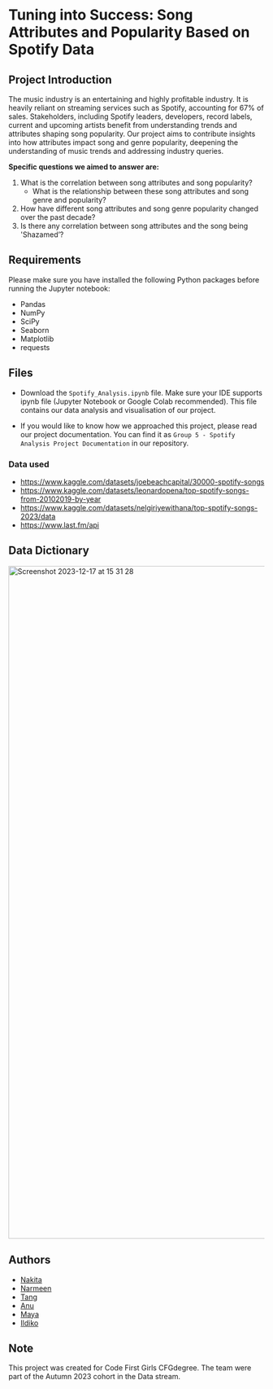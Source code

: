 # Tuning into Success: Song Attributes and Popularity Based on Spotify Data

## Project Introduction
The music industry is an entertaining and highly profitable industry. It is heavily reliant on streaming services such as Spotify, accounting for 67% of sales. Stakeholders, including Spotify leaders, developers, record labels, current and upcoming artists benefit from understanding trends and attributes shaping song popularity. Our project aims to contribute insights into how attributes impact song and genre popularity, deepening the understanding of music trends and addressing industry queries.

**Specific questions we aimed to answer are:** 
1. What is the correlation between song attributes and song popularity?
    - What is the relationship between these song attributes and song genre and popularity? 
2. How have different song attributes and song genre popularity changed over the past decade?
3. Is there any correlation between song attributes and the song being 'Shazamed’?

## Requirements
Please make sure you have installed the following Python packages before running the Jupyter notebook:

- Pandas
- NumPy
- SciPy
- Seaborn
- Matplotlib
- requests

## Files
- Download the `Spotify_Analysis.ipynb` file. Make sure your IDE supports ipynb file (Jupyter Notebook or Google Colab recommended). This file contains our data analysis and visualisation of our project. 

- If you would like to know how we approached this project, please read our project documentation. You can find it as `Group 5 - Spotify Analysis Project Documentation` in our repository.

### Data used
- https://www.kaggle.com/datasets/joebeachcapital/30000-spotify-songs
- https://www.kaggle.com/datasets/leonardopena/top-spotify-songs-from-20102019-by-year
- https://www.kaggle.com/datasets/nelgiriyewithana/top-spotify-songs-2023/data 
- https://www.last.fm/api

## Data Dictionary 
<img width="1322" alt="Screenshot 2023-12-17 at 15 31 28" src="https://github.com/anupanday/spotify_analysis/assets/75754430/a322bc78-4eba-406a-890a-aab2b0a14937">


## Authors
- [Nakita](https://github.com/Kitakatty)
- [Narmeen](https://github.com/Narmeen97)
- [Tang](https://github.com/ttcng)
- [Anu](https://github.com/anupanday/)
- [Maya](https://github.com/mayamayaw)
- [Ildiko](https://github.com/IldikoW)

## Note
This project was created for Code First Girls CFGdegree. The team were part of the Autumn 2023 cohort in the Data stream.
